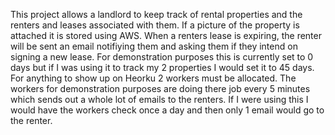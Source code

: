 This project allows a landlord to keep track of rental properties and the renters and leases associated with them.  If a picture of 
the property is attached it is stored using AWS. When a renters lease is expiring, the renter will be sent an email notifiying them
and asking them if they intend on signing a new lease.  For demonstration purposes this is currently set to 0 days but if I was using 
it to track my 2 properties I would set it to 45 days.  For anything to show up on Heorku 2 workers must be allocated.  The workers 
for demonstration purposes are doing there job every 5 minutes which sends out a whole lot of emails to the renters.  If I were using
this I would have the workers check once a day and then only 1 email would go to the renter.

